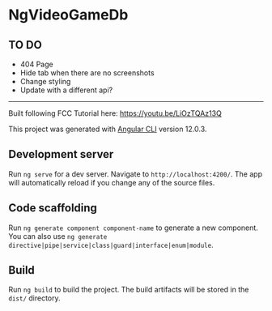 # NgVideoGameDb

## TO DO

- 404 Page
- Hide tab when there are no screenshots
- Change styling
- Update with a different api?

---

Built following FCC Tutorial here: https://youtu.be/LiOzTQAz13Q

This project was generated with [Angular CLI](https://github.com/angular/angular-cli) version 12.0.3.

## Development server

Run `ng serve` for a dev server. Navigate to `http://localhost:4200/`. The app will automatically reload if you change any of the source files.

## Code scaffolding

Run `ng generate component component-name` to generate a new component. You can also use `ng generate directive|pipe|service|class|guard|interface|enum|module`.

## Build

Run `ng build` to build the project. The build artifacts will be stored in the `dist/` directory.
